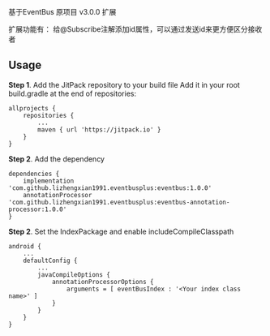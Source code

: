 基于EventBus 原项目 v3.0.0 扩展

扩展功能有：
  给@Subscribe注解添加id属性，可以通过发送id来更方便区分接收者

## Usage
**Step 1**. Add the JitPack repository to your build file
Add it in your root build.gradle at the end of repositories:
```
allprojects {
    repositories {
        ...
        maven { url 'https://jitpack.io' }
    }
}
```
**Step 2**. Add the dependency
```
dependencies {
    implementation 'com.github.lizhengxian1991.eventbusplus:eventbus:1.0.0'
    annotationProcessor 'com.github.lizhengxian1991.eventbusplus:eventbus-annotation-processor:1.0.0'
}
```
**Step 2**. Set the IndexPackage and enable includeCompileClasspath
```
android {
    ...
    defaultConfig {
        ...
        javaCompileOptions {
            annotationProcessorOptions {
                arguments = [ eventBusIndex : '<Your index class name>' ]
            }
        }
    }
}
```